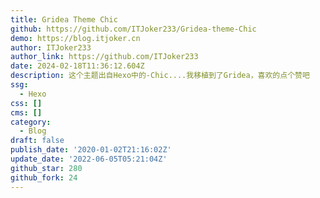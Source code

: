 ```yaml
---
title: Gridea Theme Chic
github: https://github.com/ITJoker233/Gridea-theme-Chic
demo: https://blog.itjoker.cn
author: ITJoker233
author_link: https://github.com/ITJoker233
date: 2024-02-18T11:36:12.604Z
description: 这个主题出自Hexo中的-Chic....我移植到了Gridea，喜欢的点个赞吧
ssg:
  - Hexo
css: []
cms: []
category:
  - Blog
draft: false
publish_date: '2020-01-02T21:16:02Z'
update_date: '2022-06-05T05:21:04Z'
github_star: 280
github_fork: 24
---
```


